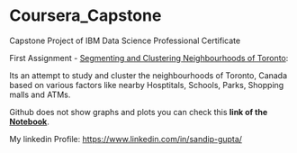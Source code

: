 # Coursera_Capstone
Capstone Project of IBM Data Science Professional Certificate 

<p>First Assignment - <a href="https://github.com/sandip-gupta/Coursera_Capstone/blob/master/Segmenting%20and%20Clustering%20Neighborhoods%20in%20Toronto.ipynb">Segmenting and Clustering Neighbourhoods of Toronto</a>:</p>
<p>Its an attempt to study and cluster the neighbourhoods of Toronto, Canada based on various factors like nearby Hosptitals, Schools, Parks, Shopping malls and ATMs.</p> 
<p>Github does not show graphs and plots you can check this <b>link of the <a href="https://eu-gb.dataplatform.cloud.ibm.com/analytics/notebooks/v2/0ee7fccc-f357-493b-8a28-a82eab55e3c4/view?access_token=e658abaadc1b334d1f8ea5a34a043676b7c7d4ed9b0955d76f19bf5046d4641f">Notebook</a></b>.</p>



My linkedin Profile:
https://www.linkedin.com/in/sandip-gupta/
